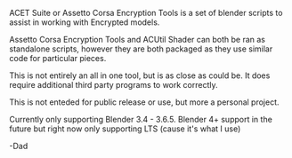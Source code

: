 ACET Suite or Assetto Corsa Encryption Tools is a set of blender scripts to assist in working with Encrypted models. 

Assetto Corsa Encryption Tools and ACUtil Shader can both be ran as standalone scripts, however they are both packaged as they use similar code for particular pieces.

This is not entirely an all in one tool, but is as close as could be. It does require additional third party programs to work correctly. 

This is not enteded for public release or use, but more a personal project.

Currently only supporting Blender 3.4 - 3.6.5. Blender 4+ support in the future but right now only supporting LTS (cause it's what I use)

-Dad
